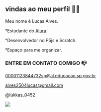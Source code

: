 ## vindas ao meu perfil 💙💫

Meu nome é Lucas Alves.

°Estudante do [Alura](https://wwww.alura.com.br).

°Desenvolvedor no P5js e Scratch.

°Espaço para me organizar.

### ENTRE EM CONTATO COMIGO 📭
00001123844732sp@al.educacao.sp.gov.br 

alves2504lucas@gmail.com

@lukkas_0452

![](https://media.tenor.com/2sSwKrg7HvoAAAAM/thanks-awesome.gif)
